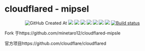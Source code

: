 # cloudflared - mipsel
<p align="center">
  <img alt="GitHub Created At" src="https://img.shields.io/github/created-at/lmq8267/cloudflared?logo=github&label=%E5%88%9B%E5%BB%BA%E6%97%A5%E6%9C%9F">
<a href="https://hits.seeyoufarm.com"><img src="https://hits.seeyoufarm.com/api/count/incr/badge.svg?url=https%3A%2F%2Fgithub.com%2Flmq8267%2Fcloudflared&count_bg=%2395C10D&title_bg=%23555555&icon=github.svg&icon_color=%238DC409&title=%E8%AE%BF%E9%97%AE%E6%95%B0&edge_flat=false"/></a>
<a href="https://github.com/lmq8267/cloudflared/releases"><img src="https://img.shields.io/github/downloads/lmq8267/cloudflared/total?logo=github&label=%E4%B8%8B%E8%BD%BD%E9%87%8F"></a>
<a href="https://github.com/lmq8267/cloudflared/graphs/contributors"><img src="https://img.shields.io/github/contributors-anon/lmq8267/cloudflared?logo=github&label=%E8%B4%A1%E7%8C%AE%E8%80%85"></a>
<a href="https://github.com/lmq8267/cloudflared/releases/"><img src="https://img.shields.io/github/release/lmq8267/cloudflared?logo=github&label=%E6%9C%80%E6%96%B0%E7%89%88%E6%9C%AC"></a>
<a href="https://github.com/lmq8267/cloudflared/issues"><img src="https://img.shields.io/github/issues-raw/lmq8267/cloudflared?logo=github&label=%E9%97%AE%E9%A2%98"></a>
<a href="https://github.com/lmq8267/cloudflared/discussions"><img src="https://img.shields.io/github/discussions/lmq8267/cloudflared?logo=github&label=%E8%AE%A8%E8%AE%BA"></a>
<a href="GitHub repo size"><img src="https://img.shields.io/github/repo-size/lmq8267/cloudflared?logo=github&label=%E4%BB%93%E5%BA%93%E5%A4%A7%E5%B0%8F"></a>
<a href="https://github.com/lmq8267/cloudflared/actions?query=workflow%3ABuild"><img src="https://img.shields.io/github/actions/workflow/status/lmq8267/cloudflared/build.yml?branch=main&logo=github&label=%E6%9E%84%E5%BB%BA%E7%8A%B6%E6%80%81" alt="Build status"></a>
</p>

Fork 于https://github.com/minetaro12/cloudflared-mipsle


官方项目https://github.com/cloudflare/cloudflared
